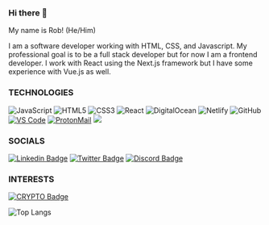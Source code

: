 ### Hi there 👋

My name is Rob! (He/Him)

I am a software developer working with HTML, CSS, and Javascript. My professional goal is to be a full stack developer but for now I am a frontend developer.
I work with React using the Next.js framework but I have some experience with Vue.js as well.

### TECHNOLOGIES

![JavaScript](https://img.shields.io/badge/-JavaScript-000?&logo=JavaScript)
![HTML5](https://img.shields.io/badge/-HTML5-E34F26?style=flat-square&logo=html5&logoColor=white)
![CSS3](https://img.shields.io/badge/-CSS3-1572B6?style=flat-square&logo=css3)
![React](https://img.shields.io/badge/-React-black?style=flat-square&logo=react)
![DigitalOcean](https://img.shields.io/badge/-Digital%20Ocean-darkblue?style=flat-square&logo=digitalocean)
![Netlify](https://img.shields.io/badge/-Netlify-%2300C7B7?style=flat-square&logo=netlify&logoColor=ffffff)
![GitHub](https://img.shields.io/badge/-GitHub-181717?style=flat-square&logo=github)
[![VS Code](https://img.shields.io/badge/IDE-VSCode-%23007ACC?style=flat-square&logo=Visual-studio-code)](https://code.visualstudio.com/)
[![ProtonMail](https://img.shields.io/badge/Email%20service-ProtonMail-informational?style=flat-square&color=8B89CC&logo=protonmail&logoColor=white)](https://protonmail.com/)
[![](https://img.shields.io/website?color=0ab9e6&style=flat-square&up_message=Portfolio&url=http://143.244.151.71/)](http://143.244.151.71/)

### SOCIALS

[![Linkedin Badge](https://img.shields.io/badge/-RobbyCorrs-blue?style=flat-square&logo=Linkedin&logoColor=white&link=https://www.linkedin.com/in/robbycorrs/)](https://www.linkedin.com/in/robbycorrs/)
[![Twitter Badge](https://img.shields.io/badge/-@RobbyCorrs-00acee?style=flat&logo=Twitter&logoColor=white)](https://twitter.com/intent/follow?screen_name=RobbyCorrs "Follow on Twitter")
[![Discord Badge](https://img.shields.io/badge/-RobbyCorrs-555fef?style=flat-square&logo=Discord&logoColor=fff)](https://www.discord.com/)

### INTERESTS
[![CRYPTO Badge](https://img.shields.io/badge/Crypto-HOGE-red)](https://hoge.finance/)



![Top Langs](https://github-readme-stats.vercel.app/api/top-langs/?username=robbycorrs23&hide=TeX&layout=compact)


<!--
**robbycorrs23/robbycorrs23** is a ✨ _special_ ✨ repository because its `README.md` (this file) appears on your GitHub profile.

- 🔭 I’m currently working on ...
- 🌱 I’m currently learning ...
- 👯 I’m looking to collaborate on ...
- 🤔 I’m looking for help with ...
- 💬 Ask me about ...
- ⚡ Fun fact: ...
-->
